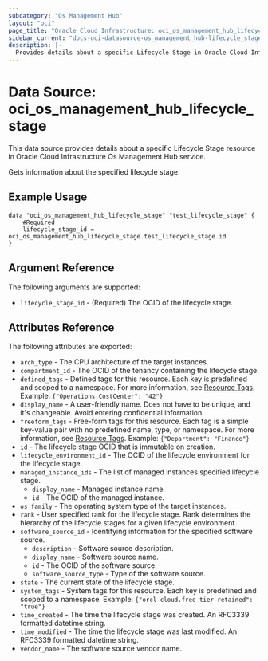 ```yaml
---
subcategory: "Os Management Hub"
layout: "oci"
page_title: "Oracle Cloud Infrastructure: oci_os_management_hub_lifecycle_stage"
sidebar_current: "docs-oci-datasource-os_management_hub-lifecycle_stage"
description: |-
  Provides details about a specific Lifecycle Stage in Oracle Cloud Infrastructure Os Management Hub service
---
```


# Data Source: oci_os_management_hub_lifecycle_stage
This data source provides details about a specific Lifecycle Stage resource in Oracle Cloud Infrastructure Os Management Hub service.

Gets information about the specified lifecycle stage.

## Example Usage

```hcl
data "oci_os_management_hub_lifecycle_stage" "test_lifecycle_stage" {
	#Required
	lifecycle_stage_id = oci_os_management_hub_lifecycle_stage.test_lifecycle_stage.id
}
```

## Argument Reference

The following arguments are supported:

* `lifecycle_stage_id` - (Required) The OCID of the lifecycle stage.


## Attributes Reference

The following attributes are exported:

* `arch_type` - The CPU architecture of the target instances.
* `compartment_id` - The OCID of the tenancy containing the lifecycle stage.
* `defined_tags` - Defined tags for this resource. Each key is predefined and scoped to a namespace. For more information, see [Resource Tags](https://docs.cloud.oracle.com/iaas/Content/General/Concepts/resourcetags.htm). Example: `{"Operations.CostCenter": "42"}` 
* `display_name` - A user-friendly name. Does not have to be unique, and it's changeable. Avoid entering confidential information.
* `freeform_tags` - Free-form tags for this resource. Each tag is a simple key-value pair with no predefined name, type, or namespace. For more information, see [Resource Tags](https://docs.cloud.oracle.com/iaas/Content/General/Concepts/resourcetags.htm). Example: `{"Department": "Finance"}` 
* `id` - The lifecycle stage OCID that is immutable on creation.
* `lifecycle_environment_id` - The OCID of the lifecycle environment for the lifecycle stage.
* `managed_instance_ids` - The list of managed instances specified lifecycle stage.
	* `display_name` - Managed instance name.
	* `id` - The OCID of the managed instance.
* `os_family` - The operating system type of the target instances.
* `rank` - User specified rank for the lifecycle stage. Rank determines the hierarchy of the lifecycle stages for a given lifecycle environment. 
* `software_source_id` - Identifying information for the specified software source.
	* `description` - Software source description.
	* `display_name` - Software source name.
	* `id` - The OCID of the software source.
	* `software_source_type` - Type of the software source.
* `state` - The current state of the lifecycle stage.
* `system_tags` - System tags for this resource. Each key is predefined and scoped to a namespace. Example: `{"orcl-cloud.free-tier-retained": "true"}` 
* `time_created` - The time the lifecycle stage was created. An RFC3339 formatted datetime string.
* `time_modified` - The time the lifecycle stage was last modified. An RFC3339 formatted datetime string.
* `vendor_name` - The software source vendor name.

